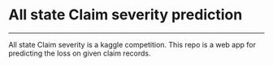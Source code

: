 # All state Claim severity prediction

---
All state Claim severity is a kaggle competition.
This repo is a web app for predicting the loss on given claim records.
